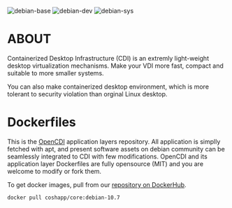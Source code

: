![debian-base](https://github.com/opencdi/cdi-docker-debian/workflows/debian-base/badge.svg)
![debian-dev](https://github.com/opencdi/cdi-docker-debian/workflows/debian-dev/badge.svg)
![debian-sys](https://github.com/opencdi/cdi-docker-debian/workflows/debian-sys/badge.svg)

# ABOUT

Containerized Desktop Infrastructure (CDI) is an extremly light-weight desktop virtualization mechanisms. 
Make your VDI more fast, compact and suitable to more smaller systems.

You can also make containerized desktop environment, which is more tolerant to security violation than orginal Linux desktop.

# Dockerfiles

This is the [OpenCDI](https://github.com/opencdi/opencdi-scripts) application layers repository.
All application is simplly fetched with apt, and present software assets on debian community can be seamlessly integrated to CDI with few modifications.
OpenCDI and its application layer Dockerfiles are fully opensource (MIT) and you are welcome to modify or fork them.

To get docker images, pull from our [repository on DockerHub](https://hub.docker.com/u/coshapp).

```
docker pull coshapp/core:debian-10.7
```
